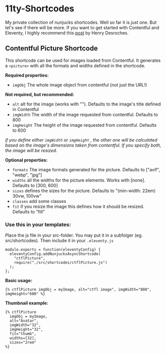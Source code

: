 # 11ty-Shortcodes
My private collection of nunjucks shortcodes. Well so far it is just one. But let's see if there will be more.
If you want to get started with Contentful and Eleventy, I highly recommend this [post](https://henry.codes/writing/how-to-use-contentful-with-eleventy/) by Henry Desroches. 

## Contentful Picture Shortcode

This shortcode can be used for images loaded from Contentful.
It generates a `<picture>` with all the formats and widths defined in the shortcode.

**Required properties:**
  - `imgObj` The whole image object from contentful (not just the URL!)

**Not required, but recommended:**
  - `alt` alt for the image (works with ""). Defaults to the image's title defined in Contentful
  - `imgWidth` The width of the image requested from contentful. Defaults to 800
  - `imgHeight` The height of the image requested from contentful. Defaults to 600

_if you define either `imgWidth` or `imgHeight` , the other one will be calculated based on the image's
  dimensions taken from contentful. If you specify both, the image will be resized._

**Optional properties:**
  - `formats` The image formats generated for the picture. Defaults to ["avif", "webp", "jpg"]
  - `widths` all the widths for the picture elements. Works with [none]. Defaults to [300, 600]
  - `sizes` defines the sizes for the picture. Defaults to "(min-width: 22em) 30vw, 100vw"
  - `classes` add some classes
  - `fit` if you resize the image this defines how it should be resized. Defaults to "fill"
  
### Use this in your templates:
Place the js file in your src-folder. You may put it in a subfolger (eg. src/shortcodes). Then include it in your `.eleventy.js`
```
module.exports = function(eleventyConfig) {
  eleventyConfig.addNunjucksAsyncShortcode(
    "ctflPicture",
    require("./src/shortcodes/ctflPicture.js")
  );
};
```

**Basic usage:**
```
{% ctflPicture imgObj = myImage, alt="ctfl image", imgWidth="800", imgHeight="600" %}
```

**Thumbnail example:**
```
{% ctflPicture
  imgObj = myImage,
  alt="Avatar",
  imgWidth="32",
  imgHeight="32",
  fit="thumb",
  widths=[32],
  sizes="2rem"
%}
```
